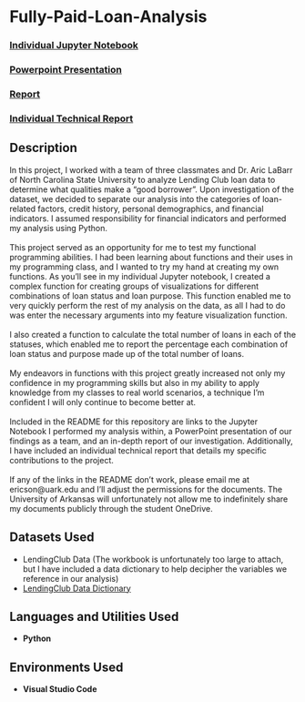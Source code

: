 # Fully-Paid-Loan-Analysis

 ### [Individual Jupyter Notebook](https://github.com/eericson2005/Fully-Paid-Loan-Analysis/blob/a753b0627baaad10a923ba80dbd7d109910560dc/Ethan's%20Code.ipynb)
 ### [Powerpoint Presentation](https://uark-my.sharepoint.com/:p:/g/personal/ericson_uark_edu/EXfXwTvR00ROkKV_5TE7I8IBeuB5zFNItXYDdvuJDNVQxA?e=Z72QKh)
 ### [Report](https://github.com/eericson2005/Fully-Paid-Loan-Analysis/blob/77e6477293456458dc8dc67a3b5365a46e605af3/DASC_1223H_TFP_Team2.pdf)
 ### [Individual Technical Report](https://github.com/eericson2005/Fully-Paid-Loan-Analysis/blob/a51041f5fc3d0dbe81c16490ef0248099d51583b/DASC_1223H_FTP_Technical_Report_EthanEricson.pdf)
 
<h2>Description</h2>
In this project, I worked with a team of three classmates and Dr. Aric LaBarr of North Carolina State University to analyze Lending Club loan data to determine what qualities make a “good borrower”. Upon investigation of the dataset, we decided to separate our analysis into the categories of loan-related factors, credit history, personal demographics, and financial indicators. I assumed responsibility for financial indicators and performed my analysis using Python. <br/>
<br/>
This project served as an opportunity for me to test my functional programming abilities. I had been learning about functions and their uses in my programming class, and I wanted to try my hand at creating my own functions. As you’ll see in my individual Jupyter notebook, I created a complex function for creating groups of visualizations for different combinations of loan status and loan purpose. This function enabled me to very quickly perform the rest of my analysis on the data, as all I had to do was enter the necessary arguments into my feature visualization function. <br/>
<br/>
I also created a function to calculate the total number of loans in each of the statuses, which enabled me to report the percentage each combination of loan status and purpose made up of the total number of loans. <br/>
<br/>
My endeavors in functions with this project greatly increased not only my confidence in my programming skills but also in my ability to apply knowledge from my classes to real world scenarios, a technique I’m confident I will only continue to become better at. <br/>
<br/>
Included in the README for this repository are links to the Jupyter Notebook I performed my analysis within, a PowerPoint presentation of our findings as a team, and an in-depth report of our investigation. Additionally, I have included an individual technical report that details my specific contributions to the project.<br/>
<br/>
If any of the links in the README don’t work, please email me at ericson@uark.edu and I’ll adjust the permissions for the documents. The University of Arkansas will unfortunately not allow me to indefinitely share my documents publicly through the student OneDrive.

<h2>Datasets Used</h2>

- LendingClub Data (The workbook is unfortunately too large to attach, but I have included a data dictionary to help decipher the variables we reference in our analysis)
- [LendingClub Data Dictionary](https://uark-my.sharepoint.com/:x:/g/personal/ericson_uark_edu/Ech3E-auMTZPrQLJUEP8AdkB1NM8DTfv1kyu04g5-avxSA?e=RlCmLF)

<h2>Languages and Utilities Used</h2>

- <b>Python</b> 

<h2>Environments Used </h2>

- <b>Visual Studio Code</b>
